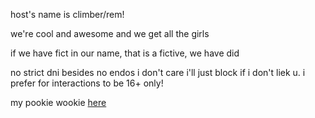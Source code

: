 host's name is climber/rem!

we're cool and awesome and we get all the girls

if we have fict in our name, that is a fictive, we have did

no strict dni besides no endos i don't care i'll just block if i don't liek u.
i prefer for interactions to be 16+ only!

my pookie wookie [here](https://github.com/insecticidal)
